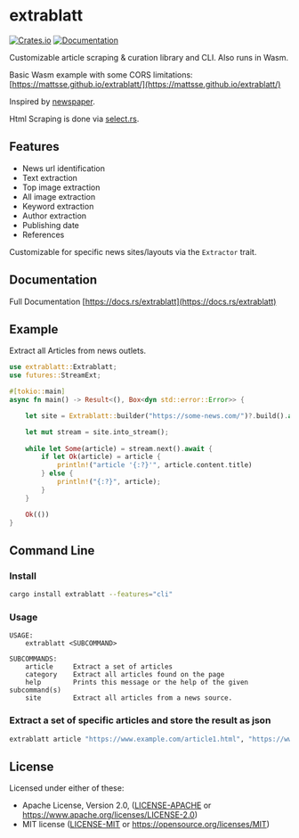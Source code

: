 extrablatt
=====================
[![Crates.io](https://img.shields.io/crates/v/extrablatt.svg)](https://crates.io/crates/extrablatt)
[![Documentation](https://docs.rs/extrablatt/badge.svg)](https://docs.rs/extrablatt)

Customizable article scraping & curation library and CLI.
Also runs in Wasm.

Basic Wasm example with some CORS limitations: [https://mattsse.github.io/extrablatt/](https://mattsse.github.io/extrablatt/)


Inspired by [newspaper](https://github.com/codelucas/newspaper).

Html Scraping is done via [select.rs](https://github.com/utkarshkukreti/select.rs).

## Features

* News url identification
* Text extraction
* Top image extraction
* All image extraction
* Keyword extraction
* Author extraction
* Publishing date
* References

Customizable for specific news sites/layouts via the `Extractor` trait.

## Documentation

Full Documentation [https://docs.rs/extrablatt](https://docs.rs/extrablatt)

## Example

Extract all Articles from news outlets.

````rust
use extrablatt::Extrablatt;
use futures::StreamExt;

#[tokio::main]
async fn main() -> Result<(), Box<dyn std::error::Error>> {

    let site = Extrablatt::builder("https://some-news.com/")?.build().await?;

    let mut stream = site.into_stream();
    
    while let Some(article) = stream.next().await {
        if let Ok(article) = article {
            println!("article '{:?}'", article.content.title)
        } else {
            println!("{:?}", article);
        }
    }

    Ok(())
}
````

## Command Line

### Install

```bash
cargo install extrablatt --features="cli"
```

### Usage 

```text
USAGE:
    extrablatt <SUBCOMMAND>

SUBCOMMANDS:
    article     Extract a set of articles
    category    Extract all articles found on the page
    help        Prints this message or the help of the given subcommand(s)
    site        Extract all articles from a news source.

```

### Extract a set of specific articles and store the result as json

````bash
extrablatt article "https://www.example.com/article1.html", "https://www.example.com/article2.html" -o "articles.json"
````

## License

Licensed under either of these:

 * Apache License, Version 2.0, ([LICENSE-APACHE](LICENSE-APACHE) or
   https://www.apache.org/licenses/LICENSE-2.0)
 * MIT license ([LICENSE-MIT](LICENSE-MIT) or
   https://opensource.org/licenses/MIT)
   
